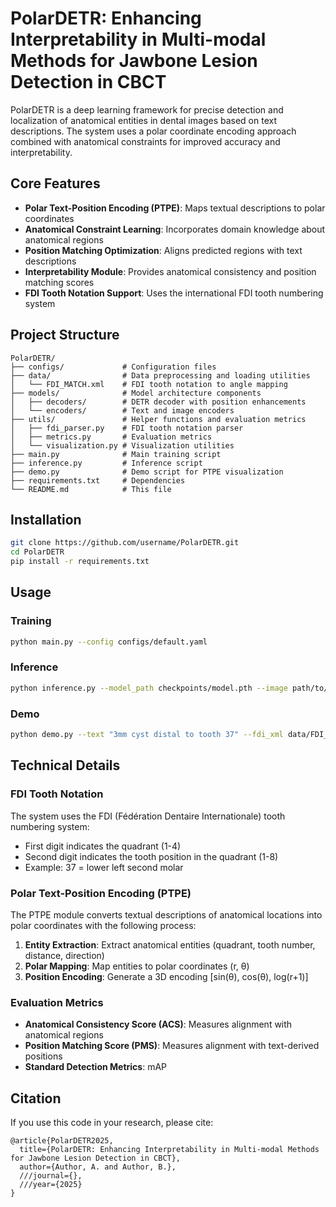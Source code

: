 # PolarDETR: Enhancing Interpretability in Multi-modal Methods for Jawbone Lesion Detection in CBCT


PolarDETR is a deep learning framework for precise detection and localization of anatomical entities in dental images based on text descriptions. The system uses a polar coordinate encoding approach combined with anatomical constraints for improved accuracy and interpretability.

## Core Features

- **Polar Text-Position Encoding (PTPE)**: Maps textual descriptions to polar coordinates
- **Anatomical Constraint Learning**: Incorporates domain knowledge about anatomical regions
- **Position Matching Optimization**: Aligns predicted regions with text descriptions
- **Interpretability Module**: Provides anatomical consistency and position matching scores
- **FDI Tooth Notation Support**: Uses the international FDI tooth numbering system

## Project Structure

```
PolarDETR/
├── configs/             # Configuration files
├── data/                # Data preprocessing and loading utilities
│   └── FDI_MATCH.xml    # FDI tooth notation to angle mapping
├── models/              # Model architecture components
│   ├── decoders/        # DETR decoder with position enhancements
│   └── encoders/        # Text and image encoders
├── utils/               # Helper functions and evaluation metrics
│   ├── fdi_parser.py    # FDI tooth notation parser
│   ├── metrics.py       # Evaluation metrics
│   └── visualization.py # Visualization utilities
├── main.py              # Main training script
├── inference.py         # Inference script
├── demo.py              # Demo script for PTPE visualization
├── requirements.txt     # Dependencies
└── README.md            # This file
```

## Installation

```bash
git clone https://github.com/username/PolarDETR.git
cd PolarDETR
pip install -r requirements.txt
```

## Usage

### Training

```bash
python main.py --config configs/default.yaml
```

### Inference

```bash
python inference.py --model_path checkpoints/model.pth --image path/to/image.dcm --text "3mm cyst distal to tooth 37"
```

### Demo

```bash
python demo.py --text "3mm cyst distal to tooth 37" --fdi_xml data/FDI_MATCH.xml
```

## Technical Details

### FDI Tooth Notation

The system uses the FDI (Fédération Dentaire Internationale) tooth numbering system:

- First digit indicates the quadrant (1-4)
- Second digit indicates the tooth position in the quadrant (1-8)
- Example: 37 = lower left second molar

### Polar Text-Position Encoding (PTPE)

The PTPE module converts textual descriptions of anatomical locations into polar coordinates with the following process:

1. **Entity Extraction**: Extract anatomical entities (quadrant, tooth number, distance, direction)
2. **Polar Mapping**: Map entities to polar coordinates (r, θ)
3. **Position Encoding**: Generate a 3D encoding [sin(θ), cos(θ), log(r+1)]

### Evaluation Metrics

- **Anatomical Consistency Score (ACS)**: Measures alignment with anatomical regions
- **Position Matching Score (PMS)**: Measures alignment with text-derived positions
- **Standard Detection Metrics**: mAP

## Citation

If you use this code in your research, please cite:

```
@article{PolarDETR2025,
  title={PolarDETR: Enhancing Interpretability in Multi-modal Methods for Jawbone Lesion Detection in CBCT},
  author={Author, A. and Author, B.},
  ///journal={},
  ///year={2025}
}
```
